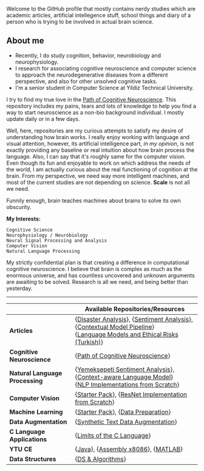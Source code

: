 Welcome to the GitHub profile that mostly contains nerdy studies which are academic articles, artificial intellegence stuff, school things and diary of a person who is trying to be involved in actual brain science.


## About me

* Recently, I do study cognition, behavior, neurobiology and neurophysiology. 
* I research for associating cognitive neuroscience and computer science to approach the neurodegenerative diseases from a different perspective, and also for other unsolved cognitive tasks.
* I'm a senior student in Computer Science at Yildiz Technical University.

I try to find my true love in the [Path of Cognitive Neuroscience](https://github.com/Toygarr/cognitive-neuroscience). This repository includes my pains, tears and lots of knowledge to help you find a way to start neuroscience as a non-bio background individual. I mostly update daily or in a few days.

Well, here, repositories are my curious attempts to satisfy my desire of understanding how brain works. I really enjoy working with language and visual attention, however, its artificial intelligence part, *in my opinion*, is not exactly providing any baseline or real intuition about how brain process the language. Also, I can say that it's roughly same for the computer vision. Even though its fun and enjoyable to work on which address the needs of the world, I am actually curious about the real functioning of cognition at the brain. From my perspective, we need way more intelligent machines, and most of the current studies are not depending on science. **Scale** is not all we need. 

Funnily enough, brain teaches machines about brains to solve its own obscurity. 


**My Interests:** <br/>
```
Cognitive Science
Neurophysiology / Neurobiology
Neural Signal Processing and Analysis
Computer Vision
Natural Language Processing
```

My	strictly confidential plan is that creating a difference in computational cognitive neuroscience. I believe that brain is complex as much as the enormous universe, and has countless uncovered and unknown arguments are awaiting to be solved. Research is all we need, and being better than yesterday.

 _____

|   | Available Repositories/Resources |
| --- | --- |
| **Articles** | {[Disaster Analysis](https://github.com/Toygarr/classification-of-disaster-related-tweets)}, {[Sentiment Analysis](https://github.com/Toygarr/Sentiment-Analysis-for-Yemeksepeti-Reviews-in-Turkish/blob/main/Yemeksepeti%20Sentiment%20Analysis%20using%20word2vec%2C%20CNN%20and%20BiLSTM.pdf)}, {[Contextual Model Pipeline](https://github.com/Toygarr/Sentiment-aware-Model-to-Classify-Tweets-in-Real-Time/blob/main/project%20paper/Contextual%20Model%20for%20Sentiment%20Extraction%20from%20Tweets.pdf)}<br/>  {[Language Models and Ethical Risks (Turkish)](https://github.com/Toygarr/Language-Models-and-Ethical-Risks/blob/main/Dil_Modelleri_ve_Etik.pdf)}|
| **Cognitive Neuroscience** | {[Path of Cognitive Neuroscience](https://github.com/Toygarr/cognitive-neuroscience)} |
| **Natural Language Processing** | {[Yemeksepeti Sentiment Analysis](https://github.com/Toygarr/Sentiment-Analysis-for-Yemeksepeti-Reviews-in-Turkish/blob/main/yemeksepeti-sentiment-analysis.ipynb)}, {[Context-aware Language Model](https://github.com/Toygarr/Sentiment-aware-Model-to-Classify-Tweets-in-Real-Time/blob/main/sentiment-aware-contextual-model-for-tweets.ipynb)}<br/> {[NLP Implementations from Scratch](https://github.com/Toygarr/nlp-implementations-from-scratch)} |
| **Computer Vision** | {[Starter Pack](https://github.com/Toygarr/exploring-computer-vision)}, {[ResNet Implementation from Scratch](https://github.com/Toygarr/resnet-implementation-for-image-classification/blob/main/resnet-implementation-for-image-classification.ipynb)} |
| **Machine Learning** | {[Starter Pack](https://github.com/Toygarr/exploring-machine-learning)}, {[Data Preparation](https://github.com/Toygarr/Data-Preparation)} | 
| **Data Augmentation** | {[Synthetic Text Data Augmentation](https://github.com/Toygarr/synthetic-text-data-augmentation)} | 
| **C Language Applications** | {[Limits of the C Language](https://github.com/Toygarr/c-programming)}| 
| **YTU CE** | {[Java](https://github.com/Toygarr/Java)}, {[Assembly x8086](https://github.com/Toygarr/Assembly-x8086)}, {[MATLAB](https://github.com/Toygarr/MATLAB)}  | 
| **Data Structures** | {[DS & Algorithms](https://github.com/Toygarr/data-structures)}|
